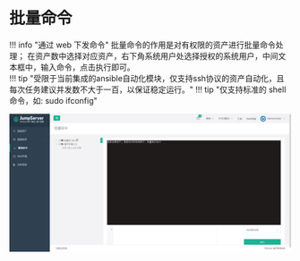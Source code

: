 # 批量命令

!!! info "通过 web 下发命令"
    批量命令的作用是对有权限的资产进行批量命令处理；
	在资产数中选择对应资产，右下角系统用户处选择授权的系统用户，中间文本框中，输入命令，点击执行即可。  
!!! tip "受限于当前集成的ansible自动化模块，仅支持ssh协议的资产自动化，且每次任务建议并发数不大于一百，以保证稳定运行。"
!!! tip "仅支持标准的 shell 命令，如: sudo ifconfig" 
     

![批量命令](../../../img/user_ops_command-execution_start_list.jpg)
